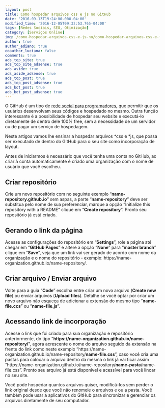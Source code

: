 ```yaml
---
layout: post
title: Como hospedar arquivos css e js no GitHub
date: '2016-09-13T19:24:00.000-04:00'
modified_time: '2016-12-05T09:32:53.765-04:00'
tags: [Redes Sociais, SEO, Otimização]
category: [Serviços Online]
img: /como-hospedar-arquivos-css-e-js-no/como-hospedar-arquivos-css-e-js-no.jpg
author: true
author_ediano: true
coauthor_luciana: false
comments: true
ads_top_site: true
ads_top_site_adsense: true
ads_aside: true
ads_aside_adsense: true
ads_top_post: true
ads_top_post_adsense: true
ads_bot_post: true
ads_bot_post_adsense: true
---
```


O GitHub é um tipo de <a href="http://www.insideblock.com/post/github-rede-social-dos-programadores.html" target="_blank">rede social para programadores</a>, que permitir que os usuários desenvolvam seus códigos e hospedado no mesmo. Outra função interessante é a possibilidade de hospedar seu website e executá-lo diretamente de dentro dele 100% free, sem a necessidade de um servidor ou de pagar um serviço de hospedagem.

Neste artigos vamos lhe ensinar a hospedar arquivos *css e *js, que possa ser executado de dentro do GitHub para o seu site como incorporação de layout.

Antes de iniciarmos é necessário que você tenha uma conta no GitHub, ao criar à conta automaticamente é criado uma organização com o nome de usuário que você escolheu.

## Criar repositório
Crie um novo repositório com no seguinte exemplo “**name-repository.github<span/>.io**” sem aspas, a parte “**name-repository**” deve ser substitua pelo nome de sua preferenciar, marque a opção “Initialize this repository with a README” clique em “**Create repository**”. Pronto seu repositório já está criado.

## Gerando o link da página
Acesse as configurações do repositório em “**Settings**”, role a página até chegar em “**GitHub Pages**” e altere a opção “**None**” para “**master branch**” clique em “**Save**”, veja que um link vai ser gerado de acordo com nome da organização e o nome do repositório - exemplo: https://<span/>name-organization.github<span/>.io/name-repository/.

## Criar arquivo / Enviar arquivo
Volte para a guia “**Code**” escolha entre criar um novo arquivo (**Create new file**) ou enviar arquivos (**Upload files**). Detalhe se você optar por criar um novo arquivo não esqueça de adicionar a extensão do mesmo tipo “**name-file.ccs**” ou “**name-file.js**”.

## Acessando link de incorporação
Acesse o link que foi criado para sua organização e repositório anteriormente, do tipo "**https://<span/>name-organization.github<span/>.io/name-repository/**", agora acrescente o nome do arquivo seguido da extensão na frente do link como neste exemplo “https://<span/>name-organization.github<span/>.io/name-repository/**name-file.css**”, caso você cria uma pastas para colocar o arquivo dentro da mesma o link já vai ficar assim “https://<span/>name-organization.github<span/>.io/name-repository/**name-pasta**/name-file.css”. Pronto seu arquivo já está disponível e acessível para você lincar no seu site.

Você pode hospedar quantos arquivos quiser, modificá-los sem perder o link original desde que você não renomeie o arquivos e ou a pasta. Você também pode usar a aplicativos do GitHub para sincronizar e gerenciar os arquivos diretamente de seu computador.
